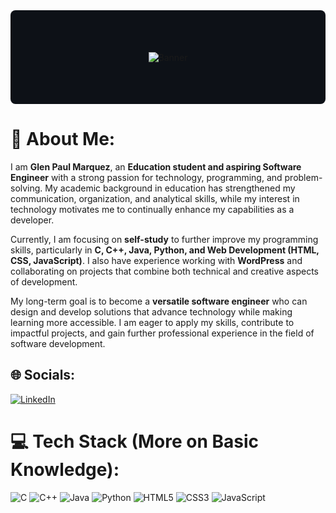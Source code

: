 <div align="center" style="position:relative; background:#0d1117; height:150px; display:flex; justify-content:center; align-items:center; border-radius:8px;">
  <img src="https://readme-typing-svg.demolab.com?font=Fira+Code&size=26&duration=3000&pause=1000&color=FFFFFF&center=true&width=700&height=100&lines=Hello%2C+I'm+&color=FFFFFFPaul;Aspiring+Full-Stack+Developer;C+%7C+C%2B%2B+%7C+Java+%7C+Python+%7C+Web+Development" alt="Banner" style="padding:20px;">
</div>

# 💫 About Me:
I am **Glen Paul Marquez**, an **Education student and aspiring Software Engineer** with a strong passion for technology, programming, and problem-solving. My academic background in education has strengthened my communication, organization, and analytical skills, while my interest in technology motivates me to continually enhance my capabilities as a developer.  

Currently, I am focusing on **self-study** to further improve my programming skills, particularly in **C, C++, Java, Python, and Web Development (HTML, CSS, JavaScript)**. I also have experience working with **WordPress** and collaborating on projects that combine both technical and creative aspects of development.  

My long-term goal is to become a **versatile software engineer** who can design and develop solutions that advance technology while making learning more accessible. I am eager to apply my skills, contribute to impactful projects, and gain further professional experience in the field of software development.  

## 🌐 Socials:
[![LinkedIn](https://img.shields.io/badge/LinkedIn-%230077B5.svg?logo=linkedin&logoColor=white)](https://linkedin.com/in/glnplmrqz) 

# 💻 Tech Stack (More on Basic Knowledge):
![C](https://img.shields.io/badge/c-%2300599C.svg?style=for-the-badge&logo=c&logoColor=white) ![C++](https://img.shields.io/badge/c++-%2300599C.svg?style=for-the-badge&logo=c%2B%2B&logoColor=white) ![Java](https://img.shields.io/badge/java-%23ED8B00.svg?style=for-the-badge&logo=openjdk&logoColor=white) ![Python](https://img.shields.io/badge/python-3670A0?style=for-the-badge&logo=python&logoColor=ffdd54) ![HTML5](https://img.shields.io/badge/html5-%23E34F26.svg?style=for-the-badge&logo=html5&logoColor=white) ![CSS3](https://img.shields.io/badge/css3-%231572B6.svg?style=for-the-badge&logo=css3&logoColor=white) ![JavaScript](https://img.shields.io/badge/javascript-%23323330.svg?style=for-the-badge&logo=javascript&logoColor=%23F7DF1E)
